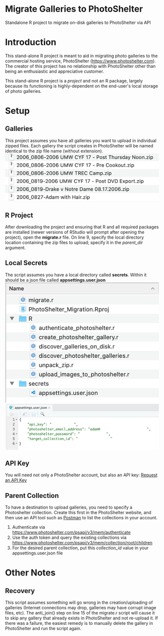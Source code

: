 # Migrate Galleries to PhotoShelter
Standalone R project to migrate on-disk galleries to PhotoShelter via API  

# Introduction
This stand-alone R project is meant to aid in migrating photo galleries to the commercial hosting service, PhotoShelter (https://www.photoshelter.com).   The creator of this project has no relationship with PhotoShelter other than being an enthusiastic and appreciative customer.  
  
This stand-alone R project is a _project_ and not an R package, largely because its functioning is highly-dependent on the end-user's local storage of photo galleries.  

# Setup
## Galleries
This project assumes you have all galleries you want to upload in individual zipped files.  Each gallery the script creates in PhotoShelter will be named identical to the zip file name (without extension).  
![Zip file folder structure](https://github.com/adamfrieberg/R_MigrateGalleriesToPhotoShelter/blob/master/screenshots/zip_files.png?raw=true)

## R Project
After downloading the project and ensuring that R and all required packages are installed (newer versions of RStudio will prompt after opening the project), open the **migrate.r** file.  On line 9, specify the local directory location containing the zip files to upload; specify it in the _parent_dir_ argument.  

## Local Secrets
The script assumes you have a local directory called **secrets**.  Within it should be a json file called **appsettings.user.json**  
![Zip file folder structure](https://github.com/adamfrieberg/R_MigrateGalleriesToPhotoShelter/blob/master/screenshots/appsettings_location.png?raw=true) 
![Zip file folder structure](https://github.com/adamfrieberg/R_MigrateGalleriesToPhotoShelter/blob/master/screenshots/appsettings_keys.png?raw=true)

## API Key
You will need not only a PhotoShelter account, but also an API key: [Request an API Key](https://www.photoshelter.com/developer/index/register/api_key)  
  
## Parent Collection
To have a destination to upload galleries, you need to specify a Photoshelter collection.  Create this first in the PhotoShelter website, and then use an API tool such as [Postman](https://www.postman.com) to list the collections in your account.  
1. Authenticate via https://www.photoshelter.com/psapi/v3/mem/authenticate  
2. Use the auth token and query the existing collections via https://www.photoshelter.com/psapi/v3/mem/collection/root/children  
3. For the desired parent collection, put this _collection_id_ value in your appsettings.user.json file  
  
# Other Notes
## Recovery
This script assumes something will go wrong in the creation/uploading of galleries (Internet connections may drop, galleries may have corrupt image files, etc).  The anti_join() step on line 15 of the migrate.r script will cause it to skip any gallery that already exists in PhotoShelter and not re-upload it.  If there was a failure, the easiest remedy is to manually delete the gallery in PhotoShelter and run the script again.

